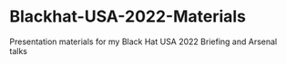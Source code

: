 # Blackhat-USA-2022-Materials
Presentation materials for my Black Hat USA 2022 Briefing and Arsenal talks
